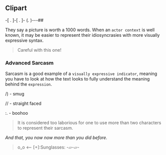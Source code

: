 ## Clipart

-[ . ]-[ . ]-
(. )---##

They say a picture is worth a 1000 words.  When an `actor context` is well known, it may be easier to represent their idiosyncrasies with more visually expressive syntax.

> Careful with this one!

### Advanced Sarcasm

Sarcasm is a good example of a `visually expressive indicator`, meaning you have to look at how the text looks to fully understand the meaning behind the `expression`.

/) - smug

// - straight faced

:. - boohoo

> It is considered too laborious for one to use more than two characters to represent their sarcasm.

_And that, you now now more than you did before._
>  o_o <-- [+]:Sunglasses:
> -▱-▱-